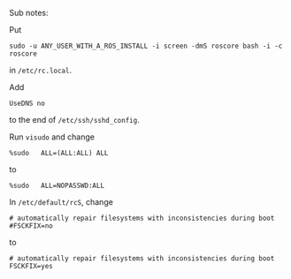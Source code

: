 Sub notes:


Put

    sudo -u ANY_USER_WITH_A_ROS_INSTALL -i screen -dmS roscore bash -i -c roscore

in `/etc/rc.local`.


Add

    UseDNS no

to the end of `/etc/ssh/sshd_config`.


Run `visudo` and change

    %sudo   ALL=(ALL:ALL) ALL

to

    %sudo   ALL=NOPASSWD:ALL


In `/etc/default/rcS`, change

    # automatically repair filesystems with inconsistencies during boot
    #FSCKFIX=no

to

    # automatically repair filesystems with inconsistencies during boot
    FSCKFIX=yes
